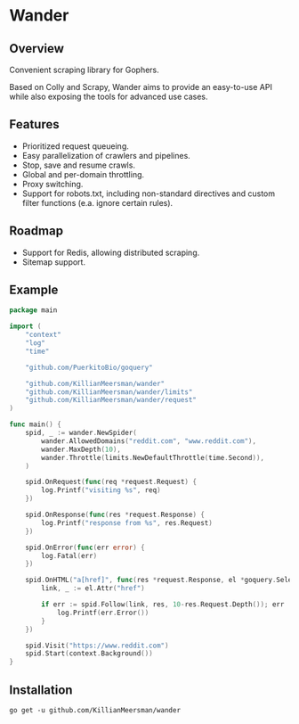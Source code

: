 # Wander
## Overview
Convenient scraping library for Gophers.

Based on Colly and Scrapy, Wander aims to provide an easy-to-use API while also exposing the tools for advanced use cases.

## Features
* Prioritized request queueing.
* Easy parallelization of crawlers and pipelines.
* Stop, save and resume crawls.
* Global and per-domain throttling.
* Proxy switching.
* Support for robots.txt, including non-standard directives and custom filter functions (e.a. ignore certain rules).

## Roadmap
* Support for Redis, allowing distributed scraping.
* Sitemap support.

## Example
```go
package main

import (
	"context"
	"log"
	"time"

	"github.com/PuerkitoBio/goquery"

	"github.com/KillianMeersman/wander"
	"github.com/KillianMeersman/wander/limits"
	"github.com/KillianMeersman/wander/request"
)

func main() {
	spid, _ := wander.NewSpider(
		wander.AllowedDomains("reddit.com", "www.reddit.com"),
		wander.MaxDepth(10),
		wander.Throttle(limits.NewDefaultThrottle(time.Second)),
	)

	spid.OnRequest(func(req *request.Request) {
		log.Printf("visiting %s", req)
	})

	spid.OnResponse(func(res *request.Response) {
		log.Printf("response from %s", res.Request)
	})

	spid.OnError(func(err error) {
		log.Fatal(err)
	})

	spid.OnHTML("a[href]", func(res *request.Response, el *goquery.Selection) {
		link, _ := el.Attr("href")

		if err := spid.Follow(link, res, 10-res.Request.Depth()); err != nil {
			log.Printf(err.Error())
		}
	})

	spid.Visit("https://www.reddit.com")
	spid.Start(context.Background())
}
```

## Installation
`go get -u github.com/KillianMeersman/wander`